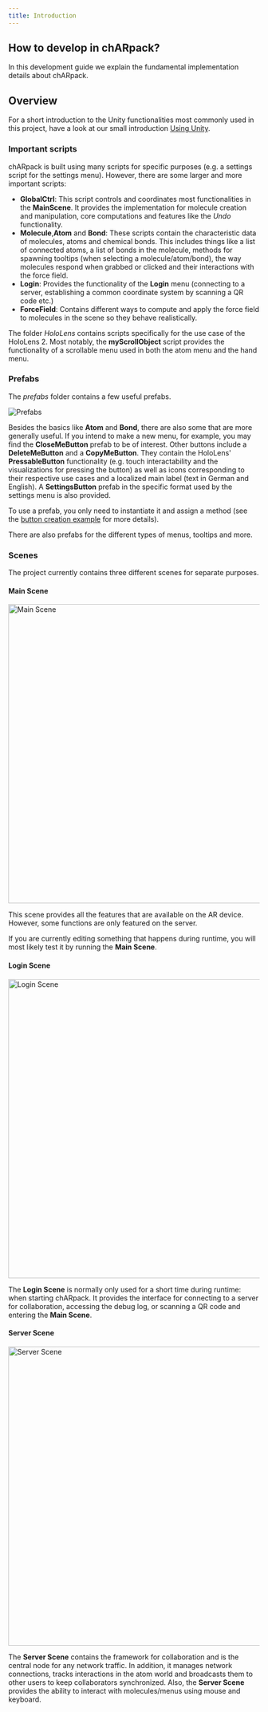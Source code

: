 ```yaml
---
title: Introduction
---
```


## How to develop in chARpack?

In this development guide we explain the fundamental implementation details about chARpack.

## Overview

For a short introduction to the Unity functionalities most commonly used in this project, have a look at our small introduction <a data-sveltekit-reload href="/development/00-implementation/01-unity">Using Unity</a>.

### Important scripts
chARpack is built using many scripts for specific purposes (e.g. a settings script for the settings menu).
However, there are some larger and more important scripts:
- **GlobalCtrl**: This script controls and coordinates most functionalities in the **MainScene**.
It provides the implementation for molecule creation and manipulation, core computations and features like the *Undo* functionality.
- **Molecule**,**Atom** and **Bond**: These scripts contain the characteristic data of molecules, atoms and chemical bonds.
This includes things like a list of connected atoms, a list of bonds in the molecule, methods for spawning tooltips (when selecting a molecule/atom/bond),
the way molecules respond when grabbed or clicked and their interactions with the force field.
- **Login**: Provides the functionality of the **Login** menu (connecting to a server, establishing a common coordinate system by scanning a QR code etc.)
- **ForceField**: Contains different ways to compute and apply the force field to molecules in the scene so they behave realistically.

The folder *HoloLens* contains scripts specifically for the use case of the HoloLens 2.
Most notably, the **myScrollObject** script provides the functionality of a scrollable menu used in both the atom menu and the hand menu.

### Prefabs
The *prefabs* folder contains a few useful prefabs. 

<img src="/images/development/prefab.png" alt="Prefabs" class="mx-auto max-w-xl" />

Besides the basics like **Atom** and **Bond**, there are also some that are more generally useful.
If you intend to make a new menu, for example, you may find the **CloseMeButton** prefab to be of interest. Other buttons include a **DeleteMeButton** and a **CopyMeButton**.
They contain the HoloLens' **PressableButton** functionality (e.g. touch interactability and the visualizations for pressing the button) as well as icons corresponding
to their respective use cases and a localized main label (text in German and English).
A **SettingsButton** prefab in the specific format used by the settings menu is also provided.

To use a prefab, you only need to instantiate it and assign a method (see the <a data-sveltekit-reload href="/development/04-localization/02-example">button creation example</a> for more details).

There are also prefabs for the different types of menus, tooltips and more.

### Scenes
The project currently contains three different scenes for separate purposes.

#### Main Scene
<img src="/images/development/main_scene.png" alt="Main Scene" class="mx-auto max-w-xl" width="600"/>

This scene provides all the features that are available on the AR device.
However, some functions are only featured on the server.

If you are currently editing something that happens during runtime, you will most likely test it by running the **Main Scene**.

#### Login Scene
<img src="/images/development/login_scene.png" alt="Login Scene" class="mx-auto max-w-xl" width="600"/>

The **Login Scene** is normally only used for a short time during runtime: when starting chARpack.
It provides the interface for connecting to a server for collaboration, accessing the debug log, or scanning a QR code and entering the **Main Scene**.

#### Server Scene
<img src="/images/development/server_scene.png" alt="Server Scene" class="mx-auto max-w-xl" width="600"/>

The **Server Scene** contains the framework for collaboration and is the central node for any network traffic.
In addition, it manages network connections, tracks interactions in the atom world and broadcasts them to other users to keep collaborators synchronized.
Also, the **Server Scene**  provides the ability to interact with molecules/menus using mouse and keyboard.